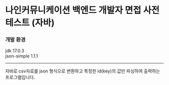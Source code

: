 # 나인커뮤니케이션 백엔드 개발자 면접 사전 테스트 (자바)

<h3>개발 환경</h3>
jdk 17.0.3 </br>
json-simple 1.1.1 </br>
<hr/>
자바로 csv자료를 json 형식으로 변환하고 특정한 id(key)의 값만 파싱하여 출력하는 프로그램입니다.
